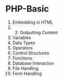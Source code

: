 # PHP-Basic
1. Embedding in HTML
2. 2. Outputting Content
3. Variables
4. Data Types
5. Operators
6. Control Structures
7. Functions
8. Database Interaction
9. File Handling
10. Form Handling
